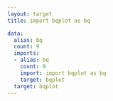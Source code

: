 ```yaml
---
layout: target
title: import bqplot as bq

data:
  alias: bq
  count: 9
  imports:
  - alias: bq
    count: 9
    import: import bqplot as bq
    target: bqplot
  target: bqplot
---
```

